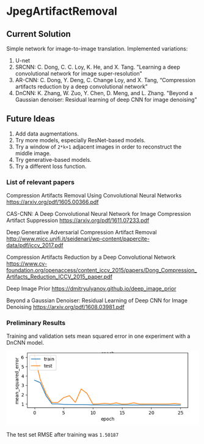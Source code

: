 # JpegArtifactRemoval

## Current Solution
Simple network for image-to-image translation. Implemented variations:
1. U-net
2. SRCNN: C. Dong, C. C. Loy, K. He, and X. Tang. "Learning a deep convolutional network for image super-resolution"
3. AR-CNN: C. Dong, Y. Deng, C. Change Loy, and X. Tang, “Compression artifacts reduction by a deep convolutional network”
4. DnCNN: K. Zhang, W. Zuo, Y. Chen, D. Meng, and L. Zhang. "Beyond a Gaussian denoiser: Residual learning of deep CNN for image denoising"

## Future Ideas
1. Add data augmentations.
2. Try more models, especially ResNet-based models.
3. Try a window of `2*k+1` adjacent images in order to reconstruct the middle image.
4. Try generative-based models.
5. Try a different loss function.

### List of relevant papers
Compression Artifacts Removal Using Convolutional Neural Networks
https://arxiv.org/pdf/1605.00366.pdf

CAS-CNN: A Deep Convolutional Neural Network for Image Compression Artifact Suppression
https://arxiv.org/pdf/1611.07233.pdf

Deep Generative Adversarial Compression Artifact Removal
http://www.micc.unifi.it/seidenari/wp-content/papercite-data/pdf/iccv_2017.pdf

Compression Artifacts Reduction by a Deep Convolutional Network
https://www.cv-foundation.org/openaccess/content_iccv_2015/papers/Dong_Compression_Artifacts_Reduction_ICCV_2015_paper.pdf

Deep Image Prior
https://dmitryulyanov.github.io/deep_image_prior

Beyond a Gaussian Denoiser: Residual Learning of Deep CNN for Image Denoising
https://arxiv.org/pdf/1608.03981.pdf


### Preliminary Results

Training and validation sets mean squared error in one experiment with a DnCNN model.

![](training-example.png)

The test set RMSE after training was `1.50187`
